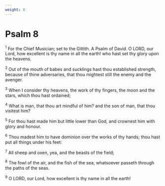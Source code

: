 ```yaml
---
weight: 8
---
```


# Psalm 8

<sup>1</sup> For the Chief Musician; set to the Gittith. A Psalm of David. O LORD, our Lord, how excellent is thy name in all the earth! who hast set thy glory upon the heavens. 

<sup>2</sup> Out of the mouth of babes and sucklings hast thou established strength, because of thine adversaries, that thou mightest still the enemy and the avenger. 

<sup>3</sup> When I consider thy heavens, the work of thy fingers, the moon and the stars, which thou hast ordained; 

<sup>4</sup> What is man, that thou art mindful of him? and the son of man, that thou visitest him? 

<sup>5</sup> For thou hast made him but little lower than God, and crownest him with glory and honour. 

<sup>6</sup> Thou madest him to have dominion over the works of thy hands; thou hast put all things under his feet: 

<sup>7</sup> All sheep and oxen, yea, and the beasts of the field; 

<sup>8</sup> The fowl of the air, and the fish of the sea, whatsoever passeth through the paths of the seas. 

<sup>9</sup> O LORD, our Lord, how excellent is thy name in all the earth! 


